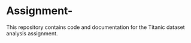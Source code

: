 # Assignment-

This repository contains code and documentation for the Titanic dataset analysis assignment.
